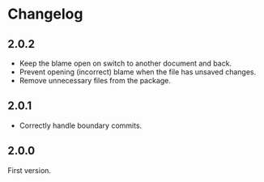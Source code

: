 # Changelog

## 2.0.2

- Keep the blame open on switch to another document and back.
- Prevent opening (incorrect) blame when the file has unsaved changes.
- Remove unnecessary files from the package.

## 2.0.1

- Correctly handle boundary commits.

## 2.0.0

First version.
